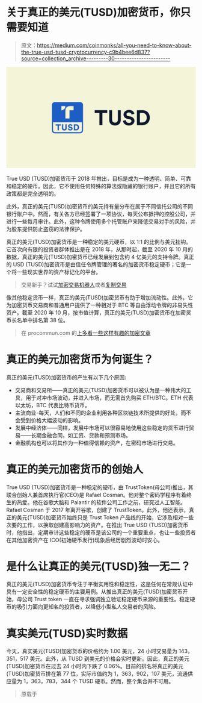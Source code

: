 # 关于真正的美元(TUSD)加密货币，你只需要知道

> 原文：<https://medium.com/coinmonks/all-you-need-to-know-about-the-true-usd-tusd-cryptocurrency-c9b4bee6d837?source=collection_archive---------30----------------------->

![](img/ca01b71627d91b0955f43da21129abb9.png)

True USD (TUSD)加密货币于 2018 年推出，目标是成为一种透明、简单、可靠和稳定的硬币。因此，它不使用任何特殊的算法或隐藏的银行账户，并且它的所有政策都是完全透明的。

此外，真正的美元(TUSD)加密货币的美元持有量分布在属于不同信托公司的不同银行账户中。然而，有关各方已经签署了一项协议，每天公布抵押的控股公司，并进行一些每月审计。此外，这种令牌使用多个托管账户来降低交易对手的风险，并为股东提供防止盗窃的法律保护。

真正的美元(TUSD)加密货币是一种稳定的美元硬币，以 1:1 的比例与美元挂钩。它首次向有限的投资者群体推出是在 2018 年，从那时起，截至 2020 年 10 月的数据，真正的美元(TUSD)加密货币已经发展到包含约 4 亿美元的支持令牌。真正的 USD (TUSD)加密货币是由信任令牌管理的著名的加密货币稳定硬币；它是一个将一些现实世界的资产标记化的平台。

> 交易新手？试试[加密交易机器人](/coinmonks/crypto-trading-bot-c2ffce8acb2a)或者[复制交易](/coinmonks/top-10-crypto-copy-trading-platforms-for-beginners-d0c37c7d698c)

像其他稳定货币一样，真正的美元(TUSD)加密货币有助于增加流动性。此外，它为加密货币交易商和普通用户提供了一种相对于 BTC 等自由浮动令牌的非易失性资产。截至 2020 年 10 月，按市值计算，真正的美元(TUSD)加密货币在加密货币长名单中排名第 38 位。

> 在 procommun.com 的[上多看一些这样有趣的加密文章](https://procommun.com/2022/04/technology/all-you-need-to-know-about-the-true-usd-tusd-cryptocurrency/)

# 真正的美元加密货币为何诞生？

真正的美元(TUSD)加密货币的产生有以下几个原因:

*   交易商和交易所——真正的美元(TUSD)加密货币可以被认为是一种伟大的工具，用于对冲市场波动，并进入市场，而无需首先购买 ETH/BTC。ETH 代表以太坊，BTC 代表比特币货币。
*   主流商业-每天，人们和不同的企业利用各种区块链技术所提供的好处，而不会受到价格大幅波动的影响。
*   发展中经济体——同样，发展中市场可以很容易地使用这些稳定的货币进行贸易——长期金融合同，如工资、贷款和预测市场。
*   金融机构也可以将其作为一种值得信赖的资产，在密码市场进行交易。

# 真正的美元加密货币的创始人

True USD (TUSD)加密货币是一种稳定的硬币，由 TrustToken(母公司)推出，其联合创始人兼首席执行官(CEO)是 Rafael Cosman。他对整个密码学程序有着终生的热爱。他在谷歌大脑和 Palantir 的软件公司工作之前，研究过人工智能。Rafael Cosman 于 2017 年离开谷歌，创建了 TrustToken。此外，他还表示，真正的美元(TUSD)加密货币始终只是 Trust Token 产品线的开始，它涉及相对一些次要的工作，以换取创建高影响力的资产。在推出 True USD (TUSD)加密货币时，他指出，定期审计这些稳定的硬币是该公司的一个重要重点，也让一些投资者在其他加密资产在 ICO(初始硬币发行)现象后经历剧烈波动时安心。

# 是什么让真正的美元(TUSD)独一无二？

真正的美元(TUSD)加密货币专注于平衡实用性和稳定性，这是任何在常规认证中具有一定安全性的稳定硬币的主要用例。从推出真正的美元(TUSD)加密货币开始，母公司 Trust token 一直在寻求强调独立验证稳定硬币来源的重要性。稳定硬币的吸引力面向更知名的投资者，以降低小型私人交易者的风险。

# 真实美元(TUSD)实时数据

今天，真实美元(TUSD)加密货币的价格约为 1.00 美元，24 小时交易量为 143，351，517 美元。此外，从 TUSD 到美元的价格会实时更新。因此，真正的美元(TUSD)加密货币在过去 24 小时内下跌了 0.06%。目前的排名将真正的美元(TUSD)加密货币排在第 77 位，实际市值约为 1，363，902，107 美元，流通供应量为 1，363，783，344 个 TUSD 硬币。然而，整个集合并不可用。

> 原载于[](https://procommun.com/2022/04/technology/all-you-need-to-know-about-the-true-usd-tusd-cryptocurrency/)